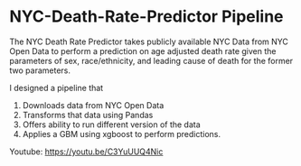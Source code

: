 # NYC-Death-Rate-Predictor Pipeline

The NYC Death Rate Predictor takes publicly available NYC Data from NYC Open Data to perform a prediction on age adjusted death rate given 
the parameters of sex, race/ethnicity, and leading cause of death for the former two parameters. 

I designed a pipeline that

1) Downloads data from NYC Open Data
2) Transforms that data using Pandas
3) Offers ability to run different version of the data
4) Applies a GBM using xgboost to perform predictions. 

Youtube: https://youtu.be/C3YuUUQ4Nic


